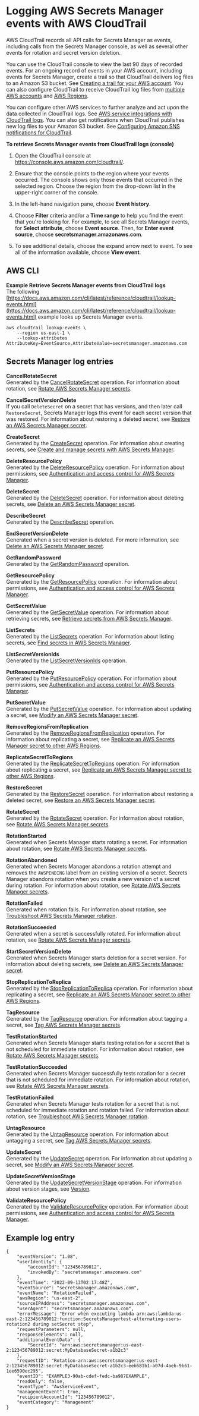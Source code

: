 # Logging AWS Secrets Manager events with AWS CloudTrail<a name="retrieve-ct-entries"></a>

AWS CloudTrail records all API calls for Secrets Manager as events, including calls from the Secrets Manager console, as well as several other events for rotation and secret version deletion\.

You can use the CloudTrail console to view the last 90 days of recorded events\. For an ongoing record of events in your AWS account, including events for Secrets Manager, create a trail so that CloudTrail delivers log files to an Amazon S3 bucket\. See [Creating a trail for your AWS account](https://docs.aws.amazon.com/awscloudtrail/latest/userguide/cloudtrail-create-and-update-a-trail.html)\. You can also configure CloudTrail to receive CloudTrail log files from [multiple AWS accounts](https://docs.aws.amazon.com/awscloudtrail/latest/userguide/cloudtrail-receive-logs-from-multiple-accounts.html) and [AWS Regions](https://docs.aws.amazon.com/awscloudtrail/latest/userguide/receive-cloudtrail-log-files-from-multiple-regions.html)\. 

You can configure other AWS services to further analyze and act upon the data collected in CloudTrail logs\. See [AWS service integrations with CloudTrail logs](https://docs.aws.amazon.com/awscloudtrail/latest/userguide/cloudtrail-aws-service-specific-topics.html#cloudtrail-aws-service-specific-topics-integrations)\. You can also get notifications when CloudTrail publishes new log files to your Amazon S3 bucket\. See [Configuring Amazon SNS notifications for CloudTrail](https://docs.aws.amazon.com/awscloudtrail/latest/userguide/getting_notifications_top_level.html)\. 

**To retrieve Secrets Manager events from CloudTrail logs \(console\)**

1. Open the CloudTrail console at [https://console\.aws\.amazon\.com/cloudtrail/](https://console.aws.amazon.com/cloudtrail/)\.

1. Ensure that the console points to the region where your events occurred\. The console shows only those events that occurred in the selected region\. Choose the region from the drop\-down list in the upper\-right corner of the console\.

1. In the left\-hand navigation pane, choose **Event history**\. 

1. Choose **Filter** criteria and/or a **Time range** to help you find the event that you're looking for\. For example, to see all Secrets Manager events, for **Select attribute**, choose **Event source**\. Then, for **Enter event source**, choose **secretsmanager\.amazonaws\.com**\. 

1. To see additional details, choose the expand arrow next to event\. To see all of the information available, choose **View event**\. 

## AWS CLI<a name="retrieve-ct-entries_cli"></a>

**Example Retrieve Secrets Manager events from CloudTrail logs**  
The following [https://docs.aws.amazon.com/cli/latest/reference/cloudtrail/lookup-events.html](https://docs.aws.amazon.com/cli/latest/reference/cloudtrail/lookup-events.html) example looks up Secrets Manager events\.  

```
aws cloudtrail lookup-events \
    --region us-east-1 \
    --lookup-attributes AttributeKey=EventSource,AttributeValue=secretsmanager.amazonaws.com
```

## Secrets Manager log entries<a name="w162aac25b7c13"></a>

**CancelRotateSecret**  
Generated by the [CancelRotateSecret](https://docs.aws.amazon.com/secretsmanager/latest/apireference/API_CancelRotateSecret.html) operation\. For information about rotation, see [Rotate AWS Secrets Manager secrets](rotating-secrets.md)\.

**CancelSecretVersionDelete**  
If you call `DeleteSecret` on a secret that has versions, and then later call `RestoreSecret`, Secrets Manager logs this event for each secret version that was restored\. For information about restoring a deleted secret, see [Restore an AWS Secrets Manager secret](manage_restore-secret.md)\. 

**CreateSecret**  
Generated by the [CreateSecret](https://docs.aws.amazon.com/secretsmanager/latest/apireference/API_CreateSecret.html) operation\. For information about creating secrets, see [Create and manage secrets with AWS Secrets Manager](managing-secrets.md)\.

**DeleteResourcePolicy**  
Generated by the [DeleteResourcePolicy](https://docs.aws.amazon.com/secretsmanager/latest/apireference/API_DeleteResourcePolicy.html) operation\. For information about permissions, see [Authentication and access control for AWS Secrets Manager](auth-and-access.md)\.

**DeleteSecret**  
Generated by the [DeleteSecret](https://docs.aws.amazon.com/secretsmanager/latest/apireference/API_DeleteSecret.html) operation\. For information about deleting secrets, see [Delete an AWS Secrets Manager secret](manage_delete-secret.md)\.

**DescribeSecret**  
Generated by the [DescribeSecret](https://docs.aws.amazon.com/secretsmanager/latest/apireference/API_DescribeSecret.html) operation\. 

**EndSecretVersionDelete**  
Generated when a secret version is deleted\. For more information, see [Delete an AWS Secrets Manager secret](manage_delete-secret.md)\.

**GetRandomPassword**  
Generated by the [GetRandomPassword](https://docs.aws.amazon.com/secretsmanager/latest/apireference/API_GetRandomPassword.html) operation\. 

**GetResourcePolicy**  
Generated by the [GetResourcePolicy](https://docs.aws.amazon.com/secretsmanager/latest/apireference/API_GetResourcePolicy.html) operation\. For information about permissions, see [Authentication and access control for AWS Secrets Manager](auth-and-access.md)\.

**GetSecretValue**  
Generated by the [GetSecretValue](https://docs.aws.amazon.com/secretsmanager/latest/apireference/API_GetSecretValue.html) operation\. For information about retrieving secrets, see [Retrieve secrets from AWS Secrets Manager](retrieving-secrets.md)\.

**ListSecrets**  
Generated by the [ListSecrets](https://docs.aws.amazon.com/secretsmanager/latest/apireference/API_ListSecrets.html) operation\. For information about listing secrets, see [Find secrets in AWS Secrets Manager](manage_search-secret.md)\.

**ListSecretVersionIds**  
Generated by the [ListSecretVersionIds](https://docs.aws.amazon.com/secretsmanager/latest/apireference/API_ListSecretVersionIds.html) operation\.

**PutResourcePolicy**  
Generated by the [PutResourcePolicy](https://docs.aws.amazon.com/secretsmanager/latest/apireference/API_PutResourcePolicy.html) operation\. For information about permissions, see [Authentication and access control for AWS Secrets Manager](auth-and-access.md)\.

**PutSecretValue**  
Generated by the [PutSecretValue](https://docs.aws.amazon.com/secretsmanager/latest/apireference/API_PutSecretValue.html) operation\. For information about updating a secret, see [Modify an AWS Secrets Manager secret](manage_update-secret.md)\.

**RemoveRegionsFromReplication**  
Generated by the [RemoveRegionsFromReplication](https://docs.aws.amazon.com/secretsmanager/latest/apireference/API_RemoveRegionsFromReplication.html) operation\. For information about replicating a secret, see [Replicate an AWS Secrets Manager secret to other AWS Regions](create-manage-multi-region-secrets.md)\.

**ReplicateSecretToRegions**  
Generated by the [ReplicateSecretToRegions](https://docs.aws.amazon.com/secretsmanager/latest/apireference/API_ReplicateSecretToRegions.html) operation\. For information about replicating a secret, see [Replicate an AWS Secrets Manager secret to other AWS Regions](create-manage-multi-region-secrets.md)\.

**RestoreSecret**  
Generated by the [RestoreSecret](https://docs.aws.amazon.com/secretsmanager/latest/apireference/API_RestoreSecret.html) operation\. For information about restoring a deleted secret, see [Restore an AWS Secrets Manager secret](manage_restore-secret.md)\.

**RotateSecret**  
Generated by the [RotateSecret](https://docs.aws.amazon.com/secretsmanager/latest/apireference/API_RotateSecret.html) operation\. For information about rotation, see [Rotate AWS Secrets Manager secrets](rotating-secrets.md)\.

**RotationStarted**  
Generated when Secrets Manager starts rotating a secret\. For information about rotation, see [Rotate AWS Secrets Manager secrets](rotating-secrets.md)\.

**RotationAbandoned**  
Generated when Secrets Manager abandons a rotation attempt and removes the `AWSPENDING` label from an existing version of a secret\. Secrets Manager abandons rotation when you create a new version of a secret during rotation\. For information about rotation, see [Rotate AWS Secrets Manager secrets](rotating-secrets.md)\.

**RotationFailed**  
Generated when rotation fails\. For information about rotation, see [Troubleshoot AWS Secrets Manager rotation](troubleshoot_rotation.md)\.

**RotationSucceeded**  
Generated when a secret is successfully rotated\. For information about rotation, see [Rotate AWS Secrets Manager secrets](rotating-secrets.md)\.

**StartSecretVersionDelete**  
Generated when Secrets Manager starts deletion for a secret version\. For information about deleting secrets, see [Delete an AWS Secrets Manager secret](manage_delete-secret.md)\.

**StopReplicationToReplica**  
Generated by the [StopReplicationToReplica](https://docs.aws.amazon.com/secretsmanager/latest/apireference/API_StopReplicationToReplica.html) operation\. For information about replicating a secret, see [Replicate an AWS Secrets Manager secret to other AWS Regions](create-manage-multi-region-secrets.md)\.

**TagResource**  
Generated by the [TagResource](https://docs.aws.amazon.com/secretsmanager/latest/apireference/API_TagResource.html) operation\. For information about tagging a secret, see [Tag AWS Secrets Manager secrets](managing-secrets_tagging.md)\.

**TestRotationStarted**  
Generated when Secrets Manager starts testing rotation for a secret that is not scheduled for immediate rotation\. For information about rotation, see [Rotate AWS Secrets Manager secrets](rotating-secrets.md)\.

**TestRotationSucceeded**  
Generated when Secrets Manager successfully tests rotation for a secret that is not scheduled for immediate rotation\. For information about rotation, see [Rotate AWS Secrets Manager secrets](rotating-secrets.md)\.

**TestRotationFailed**  
Generated when Secrets Manager tests rotation for a secret that is not scheduled for immediate rotation and rotation failed\. For information about rotation, see [Troubleshoot AWS Secrets Manager rotation](troubleshoot_rotation.md)\.

**UntagResource**  
Generated by the [UntagResource](https://docs.aws.amazon.com/secretsmanager/latest/apireference/API_UntagResource.html) operation\. For information about untagging a secret, see [Tag AWS Secrets Manager secrets](managing-secrets_tagging.md)\.

**UpdateSecret**  
Generated by the [UpdateSecret](https://docs.aws.amazon.com/secretsmanager/latest/apireference/API_UpdateSecret.html) operation\. For information about updating a secret, see [Modify an AWS Secrets Manager secret](manage_update-secret.md)\.

**UpdateSecretVersionStage**  
Generated by the [UpdateSecretVersionStage](https://docs.aws.amazon.com/secretsmanager/latest/apireference/API_UpdateSecretVersionStage.html) operation\. For information about version stages, see [Version](getting-started.md#term_version)\.

**ValidateResourcePolicy**  
Generated by the [ValidateResourcePolicy](https://docs.aws.amazon.com/secretsmanager/latest/apireference/API_ValidateResourcePolicy.html) operation\. For information about permissions, see [Authentication and access control for AWS Secrets Manager](auth-and-access.md)\.

## Example log entry<a name="w162aac25b7c15"></a>

```
{
    "eventVersion": "1.08",
    "userIdentity": {
        "accountId": "123456789012",
        "invokedBy": "secretsmanager.amazonaws.com"
    },
    "eventTime": "2022-09-13T02:17:48Z",
    "eventSource": "secretsmanager.amazonaws.com",
    "eventName": "RotationFailed",
    "awsRegion": "us-east-2",
    "sourceIPAddress": "secretsmanager.amazonaws.com",
    "userAgent": "secretsmanager.amazonaws.com",
    "errorMessage": "Error when executing lambda arn:aws:lambda:us-east-2:123456789012:function:SecretsManagertest-alternating-users-rotation2 during setSecret step",
    "requestParameters": null,
    "responseElements": null,
    "additionalEventData": {
        "SecretId": "arn:aws:secretsmanager:us-east-2:123456789012:secret:MyDatabaseSecret-a1b2c3"
    },
    "requestID": "Rotation-arn:aws:secretsmanager:us-east-2:123456789012:secret:MyDatabaseSecret-a1b2c3-eeb681b1-a07d-4aeb-9b61-1ee6590ec295",
    "eventID": "EXAMPLE3-90ab-cdef-fedc-ba987EXAMPLE",
    "readOnly": false,
    "eventType": "AwsServiceEvent",
    "managementEvent": true,
    "recipientAccountId": "123456789012",
    "eventCategory": "Management"
}
```